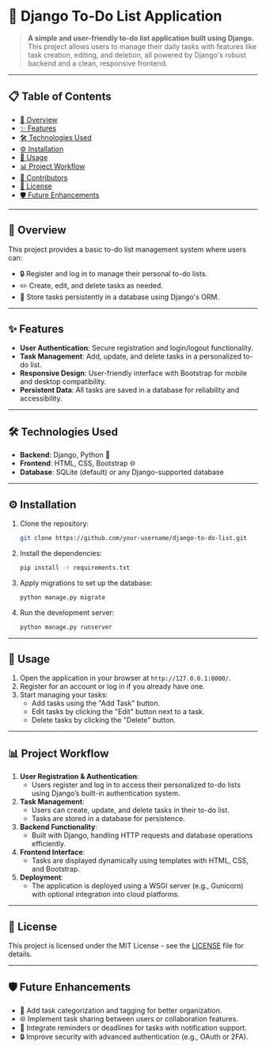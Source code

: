 # 📝 **Django To-Do List Application**

> **A simple and user-friendly to-do list application built using Django.**  
This project allows users to manage their daily tasks with features like task creation, editing, and deletion, all powered by Django's robust backend and a clean, responsive frontend.

---

## 📋 **Table of Contents**
- [📖 Overview](#-overview)
- [✨ Features](#-features)
- [🛠 Technologies Used](#-technologies-used)
- [⚙️ Installation](#️-installation)
- [🚀 Usage](#-usage)
- [📊 Project Workflow](#-project-workflow)
- [🤝 Contributors](#-contributors)
- [📜 License](#-license)
- [🛡️ Future Enhancements](#-future-enhancements)

---

## 📖 **Overview**
This project provides a basic to-do list management system where users can:
- 🔒 Register and log in to manage their personal to-do lists.
- ✏️ Create, edit, and delete tasks as needed.
- 💾 Store tasks persistently in a database using Django's ORM.

---

## ✨ **Features**
- **User Authentication**: Secure registration and login/logout functionality.
- **Task Management**: Add, update, and delete tasks in a personalized to-do list.
- **Responsive Design**: User-friendly interface with Bootstrap for mobile and desktop compatibility.
- **Persistent Data**: All tasks are saved in a database for reliability and accessibility.

---

## 🛠 **Technologies Used**
- **Backend**: Django, Python 🐍
- **Frontend**: HTML, CSS, Bootstrap 🌐
- **Database**: SQLite (default) or any Django-supported database

---

## ⚙️ **Installation**
1. Clone the repository:
   ```bash
   git clone https://github.com/your-username/django-to-do-list.git
2. Install the dependencies:
   ```bash
   pip install -r requirements.txt
4. Apply migrations to set up the database:
   ```bash
   python manage.py migrate
4. Run the development server:
   ```bash
   python manage.py runserver

---

## 🚀 **Usage**
1. Open the application in your browser at `http://127.0.0.1:8000/`.
2. Register for an account or log in if you already have one.
3. Start managing your tasks:
   - Add tasks using the "Add Task" button.
   - Edit tasks by clicking the "Edit" button next to a task.
   - Delete tasks by clicking the "Delete" button.

---

## 📊 **Project Workflow**
1. **User Registration & Authentication**:
   - Users register and log in to access their personalized to-do lists using Django’s built-in authentication system.
2. **Task Management**:
   - Users can create, update, and delete tasks in their to-do list.
   - Tasks are stored in a database for persistence.
3. **Backend Functionality**:
   - Built with Django, handling HTTP requests and database operations efficiently.
4. **Frontend Interface**:
   - Tasks are displayed dynamically using templates with HTML, CSS, and Bootstrap.
5. **Deployment**:
   - The application is deployed using a WSGI server (e.g., Gunicorn) with optional integration into cloud platforms.

---

## 📜 **License**
This project is licensed under the MIT License - see the [LICENSE](LICENSE) file for details.

---

## 🛡️ **Future Enhancements**
- 🧠 Add task categorization and tagging for better organization.
- 🌐 Implement task sharing between users or collaboration features.
- 📅 Integrate reminders or deadlines for tasks with notification support.
- 🔒 Improve security with advanced authentication (e.g., OAuth or 2FA).



